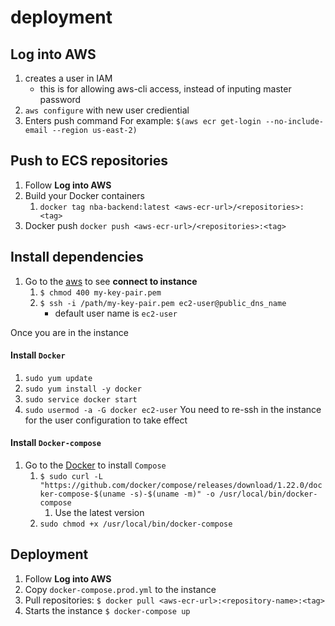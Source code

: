 # deployment

## Log into AWS
1. creates a user in IAM
    - this is for allowing aws-cli access, instead of inputing master password
1. `aws configure` with new user crediential
1. Enters push command For example: `$(aws ecr get-login --no-include-email --region us-east-2)`

## Push to ECS repositories
1. Follow **Log into AWS**
1. Build your Docker containers
    1. `docker tag nba-backend:latest <aws-ecr-url>/<repositories>:<tag>`
1. Docker push `docker push <aws-ecr-url>/<repositories>:<tag>`


## Install dependencies
1. Go to the [aws](https://docs.aws.amazon.com/quickstarts/latest/vmlaunch/step-2-connect-to-instance.html#sshclient) to see **connect to instance**
    1. `$ chmod 400 my-key-pair.pem`
    1. `$ ssh -i /path/my-key-pair.pem ec2-user@public_dns_name`
        - default user name is `ec2-user`

Once you are in the instance
#### Install `Docker`
1. `sudo yum update`
1. `sudo yum install -y docker`
1. `sudo service docker start`
1. `sudo usermod -a -G docker ec2-user`
You need to re-ssh in the instance for the user configuration to take effect


#### Install `Docker-compose`
1. Go to the [Docker](https://docs.docker.com/compose/install/#install-compose) to install `Compose`
    1. `$ sudo curl -L "https://github.com/docker/compose/releases/download/1.22.0/docker-compose-$(uname -s)-$(uname -m)" -o /usr/local/bin/docker-compose`
        1. Use the latest version
    1. `sudo chmod +x /usr/local/bin/docker-compose`

## Deployment
1. Follow **Log into AWS**
1. Copy `docker-compose.prod.yml` to the instance
1. Pull repositories: `$ docker pull <aws-ecr-url>:<repository-name>:<tag>`
1. Starts the instance `$ docker-compose up`
